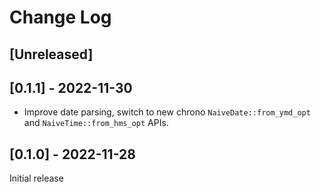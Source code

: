 # Change Log

## [Unreleased]

## [0.1.1] - 2022-11-30
* Improve date parsing, switch to new chrono `NaiveDate::from_ymd_opt` and `NaiveTime::from_hms_opt` APIs.

## [0.1.0] - 2022-11-28
Initial release

